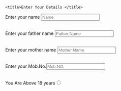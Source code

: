 
<html>
<head>
	
	<title>Enter Your Details </title>
Enter your name <input type="text" name="" value="" placeholder="Name"><br/><br/>

Enter your father name <input type="text" name="" value="" placeholder="Father Name"><br/><br/>

Enter your mother name <input type="text" name="" value="" placeholder="Mother Name"><br/><br/>

Enter your Mob.No.<input type="text" name="" value="" placeholder="Mob.NO."><br/><br/>

You Are Above 18 years<input type="Radio" name="yes"> </center>

</head>
<body>

</body>
</html>
